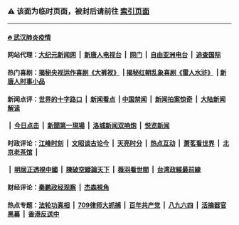 ### ⚠️ 该面为临时页面，被封后请前往 [索引页面](../link4.md)

---

#### [🔥 武汉肺炎疫情](http://165.227.22.19:10000/videos/corona/)

#### 网站代理：[大纪元新闻网](http://165.227.22.19:10080/gb/) &nbsp;|&nbsp; [新唐人电视台](http://165.227.22.19:8808/gb/) &nbsp;|&nbsp; [网门](http://165.227.22.19:11000/) &nbsp;|&nbsp; [自由亚洲电台](http://165.227.22.19:9800/mandarin/) &nbsp;|&nbsp; [追查国际](http://165.227.22.19:10010/)

#### 热门喜剧：[揭秘央视运作喜剧《大裤衩》](http://165.227.22.19:10000/videos/res/big-shorts/) &nbsp;|&nbsp;[揭秘红朝乱象喜剧《雷人水浒》](http://165.227.22.19:10000/videos/res/OutlawsOfMarsh/) &nbsp;|&nbsp;[新唐人时事小品](http://165.227.22.19:10000/videos/res/comedy/)

#### 新闻点评：[世界的十字路口](http://165.227.22.19/tanghao/) &nbsp;|&nbsp; [新闻看点](http://165.227.22.19/news-insight/) &nbsp;|&nbsp;[中国禁闻](http://165.227.22.19/ntdtv-news/) &nbsp;|&nbsp; [新闻拍案惊奇](http://165.227.22.19/dayu/) &nbsp;|&nbsp; [大陆新闻解读](http://165.227.22.19/ntdtv-comedy/)
####   &nbsp;|&nbsp;  [今日点击](http://165.227.22.19/news-click/)  &nbsp;|&nbsp; [新聞第一現場](http://165.227.22.19/primary-scene/) &nbsp;|&nbsp; [洛城新闻双响炮](http://165.227.22.19/la-news/) &nbsp;|&nbsp; [悦览新闻](http://165.227.22.19/dingyue/)

#### 时政评论：[江峰时刻](http://165.227.22.19/today-in-history/) &nbsp;|&nbsp; [文昭谈古论今](http://165.227.22.19/wenzhao/) &nbsp;|&nbsp; [天亮时分](http://165.227.22.19/tianliang/) &nbsp;|&nbsp; [热点互动](http://165.227.22.19/ntdtv-rdhd/) &nbsp;|&nbsp; [萧茗看世界](http://165.227.22.19/simonegao/) &nbsp;|&nbsp; [北京老茶馆](http://165.227.22.19/teahouse/)  &nbsp;|&nbsp;  
####   &nbsp;|&nbsp;  [明居正透視中國](http://165.227.22.19/decoding-china/)  &nbsp;|&nbsp; [陳破空縱論天下](http://165.227.22.19/pokong/)  &nbsp;|&nbsp; [薇羽看世間](http://165.227.22.19/weiyu/)  &nbsp;|&nbsp; [台湾政經最前線](http://165.227.22.19/taiwan/)   

#### 财经评论：[秦鹏政经观察](http://165.227.22.19/qinpeng/) &nbsp;|&nbsp; [杰森視角 ](http://165.227.22.19/jason/)

#### 热点专题：[法轮功真相](http://165.227.22.19:10000/videos/truth.html) &nbsp;|&nbsp; [709律师大抓捕](http://165.227.22.19:10000/videos/709/) &nbsp;|&nbsp; [百年共产党](http://165.227.22.19:10000/videos/ccp.html) &nbsp;|&nbsp; [八九六四](http://165.227.22.19:10000/videos/88/)  &nbsp;|&nbsp; [活摘器官黑幕](http://165.227.22.19:10000/videos/res/Organs/)  &nbsp;|&nbsp; [香港反送中](http://165.227.22.19:10000/videos/res/hk/) 

<img src='http://gfw-breaker.win/link4.md' width='0px' height='0px'/>

